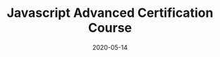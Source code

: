 ---
title: Javascript Advanced Certification Course
date: '2020-05-14'
skills:
  - Javascript
issuer: Google
courseRelease: 
imageUrl: ''
certificateUrl: https://drive.google.com/file/d/1Mk7kpuo3JrJEHAABI7aYSSE3TsJeIhx2/view
---